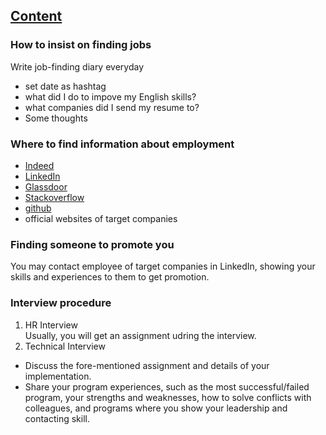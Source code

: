 ## [Content](https://www.bilibili.com/video/BV1Tv411W7m6)
### How to insist on finding jobs
Write job-finding diary everyday
- set date as hashtag
- what did I do to impove my English skills?
- what companies did I send my resume to?
- Some thoughts
### Where to find information about employment
- [Indeed](https://cn.indeed.com/?r=us)
- [LinkedIn](https://www.linkedin.com/feed/)
- [Glassdoor](https://www.glassdoor.com/index.htm)
- [Stackoverflow](https://stackoverflow.com/)
- [github](https://github.com/)
- official websites of target companies
### Finding someone to promote you
You may contact employee of target companies in LinkedIn, showing your skills and experiences to them  to get promotion.
### Interview procedure
1. HR Interview  
Usually, you will get an assignment udring the interview.
2. Technical Interview
- Discuss the fore-mentioned assignment and details of your implementation.
- Share your program experiences, such as the most successful/failed program, your strengths and weaknesses, how to solve conflicts with colleagues, and programs where you show your leadership and contacting skill.